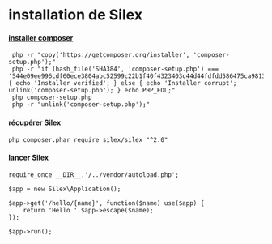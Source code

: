 # installation de Silex

#### [installer composer](https://getcomposer.org/download/)
     
     php -r "copy('https://getcomposer.org/installer', 'composer-setup.php');"
     php -r "if (hash_file('SHA384', 'composer-setup.php') === '544e09ee996cdf60ece3804abc52599c22b1f40f4323403c44d44fdfdd586475ca9813a858088ffbc1f233e9b180f061') { echo 'Installer verified'; } else { echo 'Installer corrupt'; unlink('composer-setup.php'); } echo PHP_EOL;"
     php composer-setup.php
     php -r "unlink('composer-setup.php');" 

#### récupérer Silex
    php composer.phar require silex/silex "^2.0"

#### lancer Silex
   
    require_once __DIR__.'/../vendor/autoload.php';
    
    $app = new Silex\Application();
    
    $app->get('/hello/{name}', function($name) use($app) {
        return 'Hello '.$app->escape($name);
    });
    
    $app->run();
